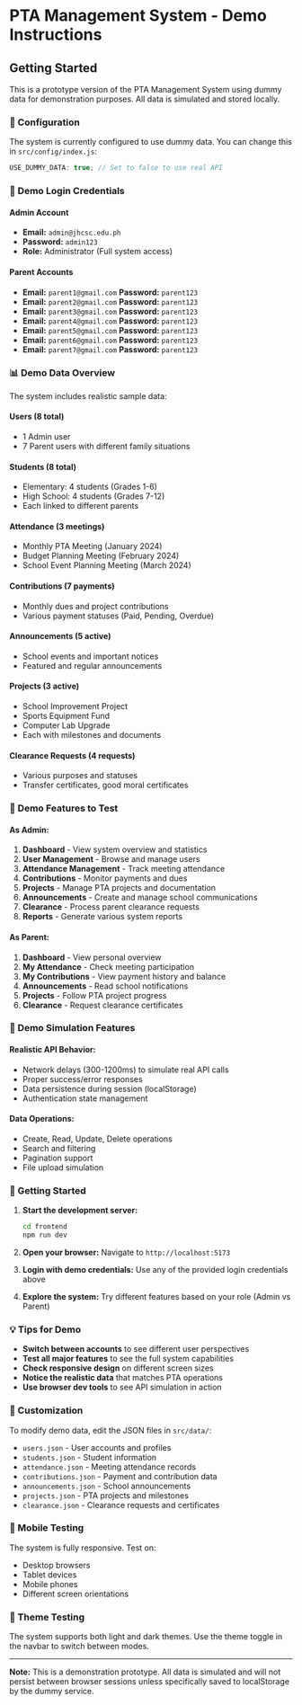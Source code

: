 # PTA Management System - Demo Instructions

## Getting Started

This is a prototype version of the PTA Management System using dummy data for demonstration purposes. All data is simulated and stored locally.

### 🔧 Configuration

The system is currently configured to use dummy data. You can change this in `src/config/index.js`:

```javascript
USE_DUMMY_DATA: true; // Set to false to use real API
```

### 🔑 Demo Login Credentials

#### Admin Account

- **Email:** `admin@jhcsc.edu.ph`
- **Password:** `admin123`
- **Role:** Administrator (Full system access)

#### Parent Accounts

- **Email:** `parent1@gmail.com` **Password:** `parent123`
- **Email:** `parent2@gmail.com` **Password:** `parent123`
- **Email:** `parent3@gmail.com` **Password:** `parent123`
- **Email:** `parent4@gmail.com` **Password:** `parent123`
- **Email:** `parent5@gmail.com` **Password:** `parent123`
- **Email:** `parent6@gmail.com` **Password:** `parent123`
- **Email:** `parent7@gmail.com` **Password:** `parent123`

### 📊 Demo Data Overview

The system includes realistic sample data:

#### Users (8 total)

- 1 Admin user
- 7 Parent users with different family situations

#### Students (8 total)

- Elementary: 4 students (Grades 1-6)
- High School: 4 students (Grades 7-12)
- Each linked to different parents

#### Attendance (3 meetings)

- Monthly PTA Meeting (January 2024)
- Budget Planning Meeting (February 2024)
- School Event Planning Meeting (March 2024)

#### Contributions (7 payments)

- Monthly dues and project contributions
- Various payment statuses (Paid, Pending, Overdue)

#### Announcements (5 active)

- School events and important notices
- Featured and regular announcements

#### Projects (3 active)

- School Improvement Project
- Sports Equipment Fund
- Computer Lab Upgrade
- Each with milestones and documents

#### Clearance Requests (4 requests)

- Various purposes and statuses
- Transfer certificates, good moral certificates

### 🎯 Demo Features to Test

#### As Admin:

1. **Dashboard** - View system overview and statistics
2. **User Management** - Browse and manage users
3. **Attendance Management** - Track meeting attendance
4. **Contributions** - Monitor payments and dues
5. **Projects** - Manage PTA projects and documentation
6. **Announcements** - Create and manage school communications
7. **Clearance** - Process parent clearance requests
8. **Reports** - Generate various system reports

#### As Parent:

1. **Dashboard** - View personal overview
2. **My Attendance** - Check meeting participation
3. **My Contributions** - View payment history and balance
4. **Announcements** - Read school notifications
5. **Projects** - Follow PTA project progress
6. **Clearance** - Request clearance certificates

### 🔄 Demo Simulation Features

#### Realistic API Behavior:

- Network delays (300-1200ms) to simulate real API calls
- Proper success/error responses
- Data persistence during session (localStorage)
- Authentication state management

#### Data Operations:

- Create, Read, Update, Delete operations
- Search and filtering
- Pagination support
- File upload simulation

### 🚀 Getting Started

1. **Start the development server:**

   ```bash
   cd frontend
   npm run dev
   ```

2. **Open your browser:**
   Navigate to `http://localhost:5173`

3. **Login with demo credentials:**
   Use any of the provided login credentials above

4. **Explore the system:**
   Try different features based on your role (Admin vs Parent)

### 💡 Tips for Demo

- **Switch between accounts** to see different user perspectives
- **Test all major features** to see the full system capabilities
- **Check responsive design** on different screen sizes
- **Notice the realistic data** that matches PTA operations
- **Use browser dev tools** to see API simulation in action

### 🔧 Customization

To modify demo data, edit the JSON files in `src/data/`:

- `users.json` - User accounts and profiles
- `students.json` - Student information
- `attendance.json` - Meeting attendance records
- `contributions.json` - Payment and contribution data
- `announcements.json` - School announcements
- `projects.json` - PTA projects and milestones
- `clearance.json` - Clearance requests and certificates

### 📱 Mobile Testing

The system is fully responsive. Test on:

- Desktop browsers
- Tablet devices
- Mobile phones
- Different screen orientations

### 🎨 Theme Testing

The system supports both light and dark themes. Use the theme toggle in the navbar to switch between modes.

---

**Note:** This is a demonstration prototype. All data is simulated and will not persist between browser sessions unless specifically saved to localStorage by the dummy service.

